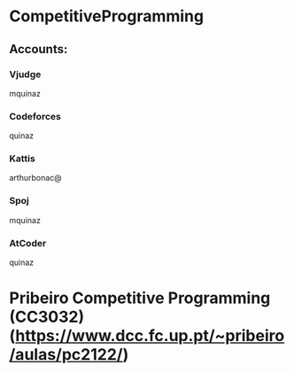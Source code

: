 # CompetitiveProgramming

## Accounts:

### Vjudge 
mquinaz
### Codeforces
quinaz
### Kattis
arthurbonac@
### Spoj
mquinaz
### AtCoder
quinaz


# Pribeiro Competitive Programming (CC3032)  (https://www.dcc.fc.up.pt/~pribeiro/aulas/pc2122/)

